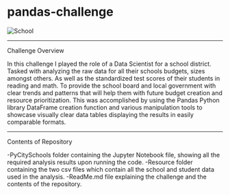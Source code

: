 # pandas-challenge

![School](http://localhost:8888/view/OneDrive/Desktop/Module%20Assignments/Mod%204%20pandas-challenge/PyCitySchools/erika-fletcher-MZxqc6n9qCw-unsplash.jpg)


---------------------------------------------------------------------------------------------------

Challenge Overview
    
   In this challenge I played the role of a Data Scientist for a school district. Tasked with analyzing the raw data for all their schools budgets, sizes amongst others. As well as the standardized test scores of their students in reading and math. To provide the school board and local government with clear trends and patterns that will help them with future budget creation and resource prioritization. This was accomplished by using the Pandas Python library DataFrame creation function and various manipulation tools to showcase visually clear data tables displaying the results in easily comparable formats.

---------------------------------------------------------------------------------------------------

Contents of Repository

-PyCitySchools folder containing the Jupyter Notebook file, showing all the required analysis results upon running the code.
-Resource folder containing the two csv files which contain all the school and student data used in the analysis.
-ReadMe.md file explaining the challenge and the contents of the repository.



   
     
    
